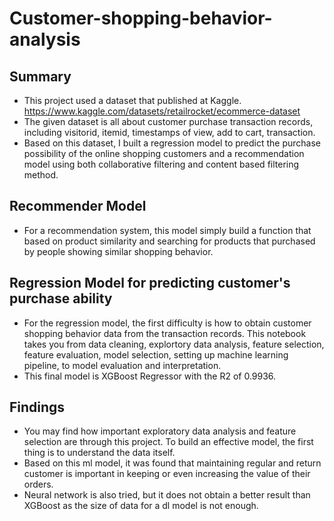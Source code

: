 # Customer-shopping-behavior-analysis
## Summary
- This project used a dataset that published at Kaggle. https://www.kaggle.com/datasets/retailrocket/ecommerce-dataset 
- The given dataset is all about customer purchase transaction records, including visitorid, itemid, timestamps of view, add to cart, transaction.
- Based on this dataset, I built a regression model to predict the purchase possibility of the online shopping customers and a recommendation model using both collaborative filtering and content based filtering method. 
## Recommender Model
- For a recommendation system, this model simply build a function that based on product similarity and searching for products that purchased by people showing similar shopping behavior.
## Regression Model for predicting customer's purchase ability
- For the regression model, the first difficulty is how to obtain customer shopping behavior data from the transaction records. This notebook takes you from data cleaning, explortory data analysis, feature selection, feature evaluation, model selection, setting up machine learning pipeline, to model evaluation and interpretation. 
- This final model is XGBoost Regressor with the R2 of 0.9936.
## Findings
- You may find how important exploratory data analysis and feature selection are through this project. To build an effective model, the first thing is to understand the data itself. 
- Based on this ml model, it was found that maintaining regular and return customer is important in keeping or even increasing the value of their orders.
- Neural network is also tried, but it does not obtain a better result than XGBoost as the size of data for a dl model is not enough. 
